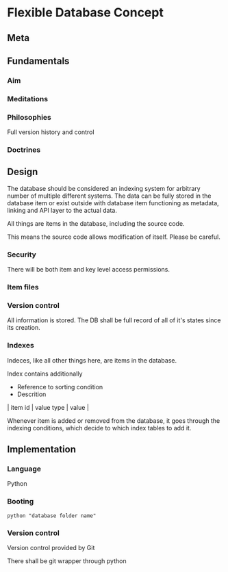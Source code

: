 # Flexible Database Concept

## Meta

## Fundamentals

### Aim


### Meditations



### Philosophies

Full version history and control




### Doctrines

## Design

The database should be considered an indexing system for arbitrary number of multiple different systems. The data can be fully stored in the database item or exist outside with database item functioning as metadata, linking and API layer to the actual data. 

All things are items in the database, including the source code.

This means the source code allows modification of itself. 
Please be careful. 

### Security

There will be both item and key level access permissions.

### Item files



### Version control

All information is stored. The DB shall be full record of all of it's states since its creation.

### Indexes

Indeces, like all other things here, are items in the database.

Index contains additionally

- Reference to sorting condition
- Descrition

| item id | value type | value | 


Whenever item is added or removed from the database, it goes through the indexing conditions, which decide to which index tables to add it.


## Implementation

### Language

Python

### Booting


```
python "database folder name"
```

### Version control

Version control provided by Git

There shall be git wrapper through python 
